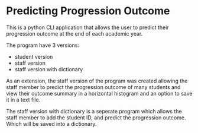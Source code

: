 # Predicting Progression Outcome 
<p>This is a python CLI application that allows the user to predict their progression outcome at the end of each academic year.</p>
<p>The program have 3 versions:</p>
<ul>
  <li>student version</li>
  <li>staff version</li> 
  <li>staff version with dictionary</li>
 </ul>
<p>As an extension, the staff version of the program was created allowing the staff member to predict the progression outcome of many students and view their outcome summary in a horizontal histogram and an option to save it in a text file.</p>
<p>The staff version with dictionary is a seperate program which allows the staff member to add the student ID, and predict the progression outcome. Which will be saved into a dictionary.</p>
